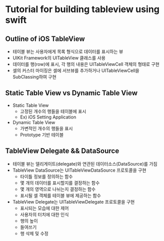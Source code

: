 # Tutorial for building tableview using swift

## Outline of iOS TableView
- 테이블 뷰는 사용자에게 목록 형식으로 데이터를 표시하는 뷰
- UIKit Framework의 UITableView 클래스를 사용
- 데이터를 행(row)에 표시, 각 행의 내용은 UITableViewCell 객체의 형태로 구현
- 셀의 커스터 마이징은 셀에 서브뷰를 추가하거나 UITableViewCell을 SubClassing하여 구현

## Static Table View vs Dynamic Table View
- Static Table View
  - 고정된 개수의 행들을 테이블에 표시
  - Ex) iOS Setting Application
- Dynamic Table View
  - 가변적인 개수의 행들을 표시
  - Prototype 기반 테이블
  
## TableView Delegate && DataSource
- 테이블 뷰는 델리게이트(delegate)와 연관된 데이터소스(DataSource)를 가짐
- TableView DataSource는 UITableViewDataSource 프로토콜을 구현
  - 타이틀 정보를 정의하는 함수
  - 몇 개의 데이터를 표시할지를 결정하는 함수
  - 몇 개의 영역으로 나뉘는지 결정하는 함수
  - 표시될 셀 객체를 테이블 뷰에 제공하는 함수
- TableView Delegate는 UITableViewDelegate 프로토콜을 구현
  - 표시되는 모습에 대한 제어
  - 사용자의 터치에 대한 인식
  - 행의 높이
  - 들여쓰기
  - 행 삭제 및 수정